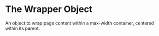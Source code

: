 # The Wrapper Object

An object to wrap page content within a max-width container, centered within its parent.